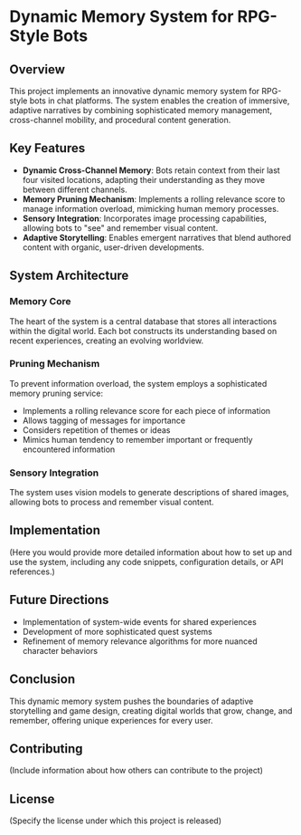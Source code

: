 # Dynamic Memory System for RPG-Style Bots

## Overview

This project implements an innovative dynamic memory system for RPG-style bots in chat platforms. The system enables the creation of immersive, adaptive narratives by combining sophisticated memory management, cross-channel mobility, and procedural content generation.

## Key Features

- **Dynamic Cross-Channel Memory**: Bots retain context from their last four visited locations, adapting their understanding as they move between different channels.
- **Memory Pruning Mechanism**: Implements a rolling relevance score to manage information overload, mimicking human memory processes.
- **Sensory Integration**: Incorporates image processing capabilities, allowing bots to "see" and remember visual content.
- **Adaptive Storytelling**: Enables emergent narratives that blend authored content with organic, user-driven developments.

## System Architecture

### Memory Core

The heart of the system is a central database that stores all interactions within the digital world. Each bot constructs its understanding based on recent experiences, creating an evolving worldview.

### Pruning Mechanism

To prevent information overload, the system employs a sophisticated memory pruning service:
- Implements a rolling relevance score for each piece of information
- Allows tagging of messages for importance
- Considers repetition of themes or ideas
- Mimics human tendency to remember important or frequently encountered information

### Sensory Integration

The system uses vision models to generate descriptions of shared images, allowing bots to process and remember visual content.

## Implementation

(Here you would provide more detailed information about how to set up and use the system, including any code snippets, configuration details, or API references.)

## Future Directions

- Implementation of system-wide events for shared experiences
- Development of more sophisticated quest systems
- Refinement of memory relevance algorithms for more nuanced character behaviors

## Conclusion

This dynamic memory system pushes the boundaries of adaptive storytelling and game design, creating digital worlds that grow, change, and remember, offering unique experiences for every user.

## Contributing

(Include information about how others can contribute to the project)

## License

(Specify the license under which this project is released)
